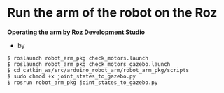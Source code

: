 # Run the arm of the robot on the Roz
**Operating the arm by [Roz Development Studio](https://www.theconstructsim.com/)**

* by 
```
$ roslaunch robot_arm_pkg check_motors.launch
$ roslaunch robot_arm_pkg check_motors_gazebo.launch
$ cd catkin_ws/src/arduino_robot_arm/robot_arm_pkg/scripts
$ sudo chmod +x joint_states_to_gazebo.py
$ rosrun robot_arm_pkg joint_states_to_gazebo.py
```
